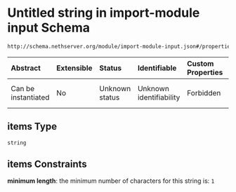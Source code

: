 # Untitled string in import-module input Schema

```txt
http://schema.nethserver.org/module/import-module-input.json#/properties/credentials/items
```



| Abstract            | Extensible | Status         | Identifiable            | Custom Properties | Additional Properties | Access Restrictions | Defined In                                                                           |
| :------------------ | :--------- | :------------- | :---------------------- | :---------------- | :-------------------- | :------------------ | :----------------------------------------------------------------------------------- |
| Can be instantiated | No         | Unknown status | Unknown identifiability | Forbidden         | Allowed               | none                | [import-module-input.json\*](module/import-module-input.json "open original schema") |

## items Type

`string`

## items Constraints

**minimum length**: the minimum number of characters for this string is: `1`
